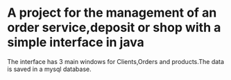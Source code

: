 #  A project for the management of an order service,deposit or shop with a simple interface in java
The interface has 3 main windows for Clients,Orders and products.The data is saved in a mysql database.
